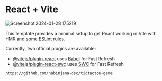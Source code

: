 # React + Vite

![Screenshot 2024-01-28 175219](https://github.com/nabinjana-dsc/tictactoe-game/assets/120771456/3a279114-c780-443a-8cf5-dd213bc5166f)

This template provides a minimal setup to get React working in Vite with HMR and some ESLint rules.

Currently, two official plugins are available:

- [@vitejs/plugin-react](https://github.com/vitejs/vite-plugin-react/blob/main/packages/plugin-react/README.md) uses [Babel](https://babeljs.io/) for Fast Refresh
- [@vitejs/plugin-react-swc](https://github.com/vitejs/vite-plugin-react-swc) uses [SWC](https://swc.rs/) for Fast Refresh

`https://github.com/nabinjana-dsc/tictactoe-game`
